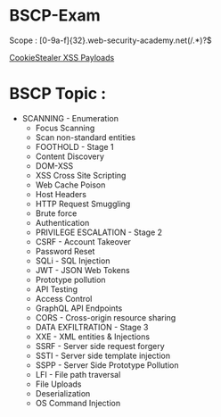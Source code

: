 # BSCP-Exam

Scope : [0-9a-f]{32}\.web-security-academy\.net(/.*)?$

<a href="https://github.com/botesjuan/Burp-Suite-Certified-Practitioner-Exam-Study/blob/5cbfeb2a11577ad62a31f72635a000bf5dcce293/payloads/CookieStealer-Payloads.md">CookieStealer XSS Payloads</a>

# BSCP Topic : 
- SCANNING - Enumeration
	- Focus Scanning
	- Scan non-standard entities
	- FOOTHOLD - Stage 1
	- Content Discovery
	- DOM-XSS
	- XSS Cross Site Scripting
	- Web Cache Poison
	- Host Headers
	- HTTP Request Smuggling
	- Brute force
	- Authentication
	- PRIVILEGE ESCALATION - Stage 2
	- CSRF - Account Takeover
	- Password Reset
	- SQLi - SQL Injection
	- JWT - JSON Web Tokens
	- Prototype pollution
	- API Testing
	- Access Control
	- GraphQL API Endpoints
	- CORS - Cross-origin resource sharing
	- DATA EXFILTRATION - Stage 3
	- XXE - XML entities & Injections
	- SSRF - Server side request forgery
	- SSTI - Server side template injection
	- SSPP - Server Side Prototype Pollution
	- LFI - File path traversal
	- File Uploads
	- Deserialization
	- OS Command Injection









